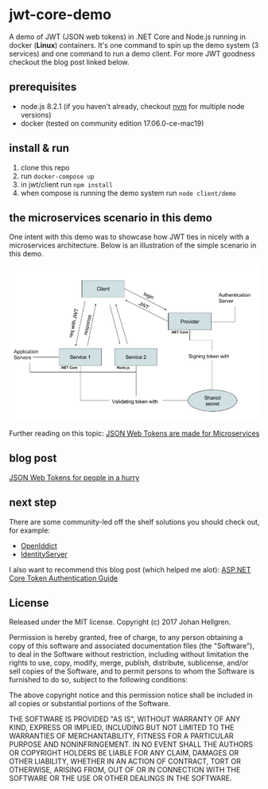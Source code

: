 # jwt-core-demo

A demo of JWT (JSON web tokens) in .NET Core and Node.js running in docker (**Linux**) containers. It's one command to spin up the demo system (3 services) and one command to run a demo client. For more JWT goodness checkout the blog post linked below.

## prerequisites
* node.js 8.2.1 (if you haven't already, checkout [nvm](https://github.com/creationix/nvm) for multiple node versions)
* docker (tested on community edition 17.06.0-ce-mac19)


## install & run
1. clone this repo
2. run `docker-compose up`
3. in jwt/client run `npm install`
4. when compose is running the demo system run `node client/demo`

## the microservices scenario in this demo
One intent with this demo was to showcase how JWT ties in nicely with a microservices architecture. Below is an illustration of the simple scenario in this demo. 
  
 ![scenario](./scenario.png)

Further reading on this topic: [JSON Web Tokens are made for Microservices](http://alexander.holbreich.org/jwt/)

## blog post

[JSON Web Tokens for people in a hurry](http://hellgrenj.tumblr.com/post/164328292793/json-web-tokens-for-people-in-a-hurry)

## next step
There are some community-led off the shelf solutions you should check out, for example:  
* [OpenIddict](https://github.com/openiddict/openiddict-core)  
* [IdentityServer](https://github.com/IdentityServer/IdentityServer4)  

I also want to recommend this blog post (which helped me alot): 
[ASP.NET Core Token Authentication Guide](https://stormpath.com/blog/token-authentication-asp-net-core)

## License

Released under the MIT license. Copyright (c) 2017 Johan Hellgren.

Permission is hereby granted, free of charge, to any person obtaining a copy of this software and associated documentation files (the "Software"), to deal in the Software without restriction, including without limitation the rights to use, copy, modify, merge, publish, distribute, sublicense, and/or sell copies of the Software, and to permit persons to whom the Software is furnished to do so, subject to the following conditions:

The above copyright notice and this permission notice shall be included in all copies or substantial portions of the Software.

THE SOFTWARE IS PROVIDED "AS IS", WITHOUT WARRANTY OF ANY KIND, EXPRESS OR IMPLIED, INCLUDING BUT NOT LIMITED TO THE WARRANTIES OF MERCHANTABILITY, FITNESS FOR A PARTICULAR PURPOSE AND NONINFRINGEMENT. IN NO EVENT SHALL THE AUTHORS OR COPYRIGHT HOLDERS BE LIABLE FOR ANY CLAIM, DAMAGES OR OTHER LIABILITY, WHETHER IN AN ACTION OF CONTRACT, TORT OR OTHERWISE, ARISING FROM, OUT OF OR IN CONNECTION WITH THE SOFTWARE OR THE USE OR OTHER DEALINGS IN THE SOFTWARE.